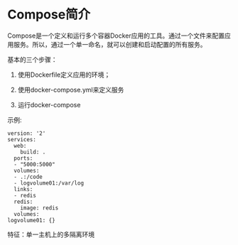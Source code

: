 # Compose简介

Compose是一个定义和运行多个容器Docker应用的工具。通过一个文件来配置应用服务。所以，通过一个单一命名，就可以创建和启动配置的所有服务。

基本的三个步骤：

1. 使用Dockerfile定义应用的环境；

2. 使用docker-compose.yml来定义服务

3. 运行docker-compose


示例:
```
version: '2'
services:
  web:
    build: .
  ports:
  - "5000:5000"
  volumes:
  - .:/code
  - logvolume01:/var/log
  links:
  - redis
  redis:
    image: redis
  volumes:
logvolume01: {}
```

特征：单一主机上的多隔离环境

